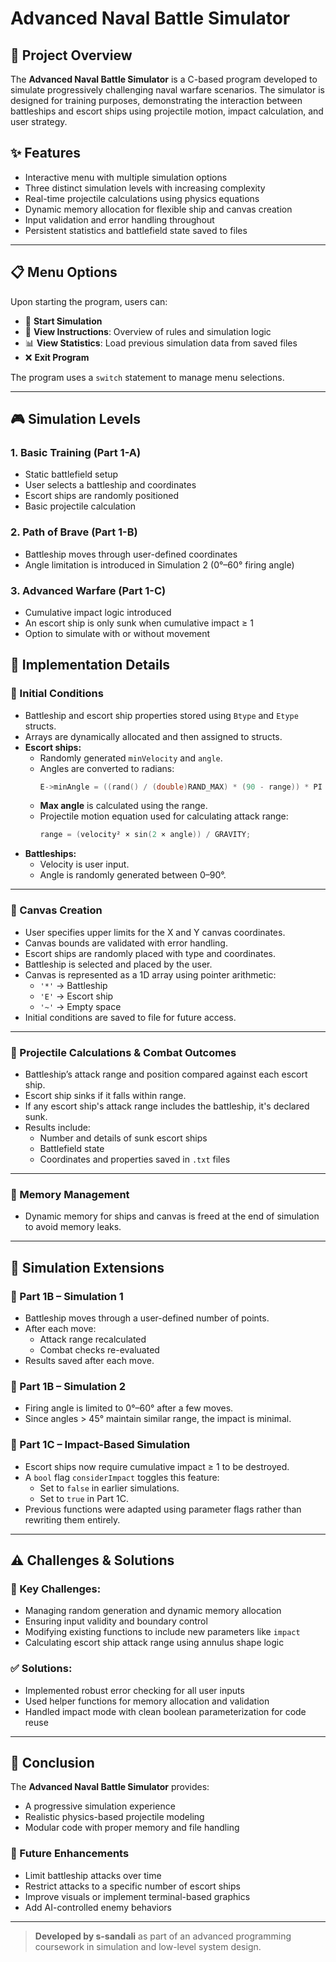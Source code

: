 # Advanced Naval Battle Simulator

## 📌 Project Overview
The **Advanced Naval Battle Simulator** is a C-based program developed to simulate progressively challenging naval warfare scenarios. The simulator is designed for training purposes, demonstrating the interaction between battleships and escort ships using projectile motion, impact calculation, and user strategy.






## ✨ Features
- Interactive menu with multiple simulation options
- Three distinct simulation levels with increasing complexity
- Real-time projectile calculations using physics equations
- Dynamic memory allocation for flexible ship and canvas creation
- Input validation and error handling throughout
- Persistent statistics and battlefield state saved to files

---

## 📋 Menu Options
Upon starting the program, users can:
- 🔫 **Start Simulation**  
- 📘 **View Instructions**: Overview of rules and simulation logic  
- 📊 **View Statistics**: Load previous simulation data from saved files  
- ❌ **Exit Program**

The program uses a `switch` statement to manage menu selections.

---

## 🎮 Simulation Levels

### 1. **Basic Training (Part 1-A)**
- Static battlefield setup
- User selects a battleship and coordinates
- Escort ships are randomly positioned
- Basic projectile calculation

### 2. **Path of Brave (Part 1-B)**
- Battleship moves through user-defined coordinates
- Angle limitation is introduced in Simulation 2 (0°–60° firing angle)

### 3. **Advanced Warfare (Part 1-C)**
- Cumulative impact logic introduced
- An escort ship is only sunk when cumulative impact ≥ 1
- Option to simulate with or without movement


## 🧠 Implementation Details

### 🔹 Initial Conditions
- Battleship and escort ship properties stored using `Btype` and `Etype` structs.
- Arrays are dynamically allocated and then assigned to structs.
- **Escort ships:**
  - Randomly generated `minVelocity` and `angle`.
  - Angles are converted to radians:  
    ```c
    E->minAngle = ((rand() / (double)RAND_MAX) * (90 - range)) * PI / 180.0;
    ```
  - **Max angle** is calculated using the range.
  - Projectile motion equation used for calculating attack range:  
    ```c
    range = (velocity² × sin(2 × angle)) / GRAVITY;
    ```
- **Battleships:**
  - Velocity is user input.
  - Angle is randomly generated between 0–90°.

---

### 🧱 Canvas Creation
- User specifies upper limits for the X and Y canvas coordinates.
- Canvas bounds are validated with error handling.
- Escort ships are randomly placed with type and coordinates.
- Battleship is selected and placed by the user.
- Canvas is represented as a 1D array using pointer arithmetic:
  - `'*'` → Battleship  
  - `'E'` → Escort ship  
  - `'~'` → Empty space
- Initial conditions are saved to file for future access.

---

### 🚀 Projectile Calculations & Combat Outcomes
- Battleship’s attack range and position compared against each escort ship.
- Escort ship sinks if it falls within range.
- If any escort ship's attack range includes the battleship, it's declared sunk.
- Results include:
  - Number and details of sunk escort ships
  - Battlefield state
  - Coordinates and properties saved in `.txt` files

---

### 💾 Memory Management
- Dynamic memory for ships and canvas is freed at the end of simulation to avoid memory leaks.

---

## 🔁 Simulation Extensions

### 🔹 Part 1B – Simulation 1
- Battleship moves through a user-defined number of points.
- After each move:
  - Attack range recalculated
  - Combat checks re-evaluated
- Results saved after each move.

### 🔹 Part 1B – Simulation 2
- Firing angle is limited to 0°–60° after a few moves.
- Since angles > 45° maintain similar range, the impact is minimal.

### 🔹 Part 1C – Impact-Based Simulation
- Escort ships now require cumulative impact ≥ 1 to be destroyed.
- A `bool` flag `considerImpact` toggles this feature:
  - Set to `false` in earlier simulations.
  - Set to `true` in Part 1C.
- Previous functions were adapted using parameter flags rather than rewriting them entirely.

---

## ⚠️ Challenges & Solutions

### 🚧 Key Challenges:
- Managing random generation and dynamic memory allocation
- Ensuring input validity and boundary control
- Modifying existing functions to include new parameters like `impact`
- Calculating escort ship attack range using annulus shape logic

### ✅ Solutions:
- Implemented robust error checking for all user inputs
- Used helper functions for memory allocation and validation
- Handled impact mode with clean boolean parameterization for code reuse

---

## 🏁 Conclusion
The **Advanced Naval Battle Simulator** provides:
- A progressive simulation experience
- Realistic physics-based projectile modeling
- Modular code with proper memory and file handling

### 🔮 Future Enhancements
- Limit battleship attacks over time
- Restrict attacks to a specific number of escort ships
- Improve visuals or implement terminal-based graphics
- Add AI-controlled enemy behaviors

---

> **Developed by s-sandali** as part of an advanced programming coursework in simulation and low-level system design.


